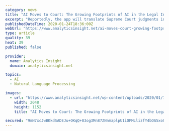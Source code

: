 ```yaml
---
category: news
title: "AI Moves to Court: The Growing Footprints of AI in the Legal Industry"
excerpt: "Reportedly, the app will translate Supreme Court judgments in over 9 regional languages. The discussion of AI is currently more robust in criminal courts than in civil courts. The technology has been proposed in order to supervise and recognize defendants ..."
publishedDateTime: 2020-01-24T18:36:00Z
webUrl: "https://www.analyticsinsight.net/ai-moves-court-growing-footprint-ai-legal-industry/"
type: article
quality: 39
heat: 39
published: false

provider:
  name: Analytics Insight
  domain: analyticsinsight.net

topics:
  - AI
  - Natural Language Processing

images:
  - url: "https://www.analyticsinsight.net/wp-content/uploads/2020/01/716bd7b6-b76a-11e9-8a88-aa6628ac896c.jpg"
    width: 2048
    height: 1152
    title: "AI Moves to Court: The Growing Footprints of AI in the Legal Industry"

secured: "9mN7xcJwBKkdSADEJu+OKqQ+83og3Mn87ZNnmaplpU1iOPMLlizfY4bOA5xoQEG0deQZPq4BqSR1u5JpHTq0R9oWnUV9vXlDRSWm5xpUbAu1euhNmpTHrTvLQz8eTGkAycOM68qObGa5pBY6jujqqjRxBxqSMZ/Bu/Y2tqBE5ZoDdyJXe0+nwPmCh17/DfYfY7BP6MJ1a0ZBGBUeRd8tBTSC7Z4Wi9defOeF30Alq+kechBf3GlQRDdmajamw7YJHda8YZVydTWnWOgTru7qIxQusnEWxrfTSuC76QuNZI5QwmIezwAY9ufC5e5ZZscxplMdxQfi2yV2R75c1APKUbGzFDuTYlCnWgAfZUaPRXneJlp9L0M1gY1Qk2wP4+BB6DMh+arwLNFKB0zxh97ygf+UE4qyaWenZyM2FjEZkPq42kS3KhEReE1O3JrUKFSlSaq/zdXBgT953YnDzGT4rH6VWiW4WjQ2oFLffq7L0Iw=;l8laaDU/823CPYhqTxeNsw=="
---
```


